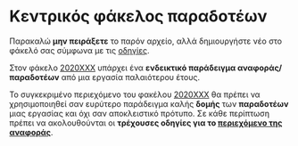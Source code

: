 # Κεντρικός φάκελος παραδοτέων

Παρακαλώ **μην πειράξετε** το παρόν αρχείο, αλλά δημιουργήστε νέο στο φάκελό σας σύμφωνα με τις [οδηγίες](https://courses-ionio.github.io/help/guide/).

Στον φάκελο [2020XXX](https://github.com/courses-ionio/iv/tree/master/projects/2020XXX) υπάρχει ένα **ενδεικτικό παράδειγμα 
αναφοράς/παραδοτέων** από μια εργασία παλαιότερου έτους.

Το συγκεκριμένο περιεχόμενο του φακέλου [2020XXX](https://github.com/courses-ionio/iv/tree/master/projects/2020XXX/README.md) θα πρέπει να 
χρησιμοποιηθεί σαν ευρύτερο παράδειγμα καλής **δομής** των **παραδοτέων** μιας εργασίας και όχι σαν αποκλειστικό πρότυπο. Σε κάθε περίπτωση πρέπει να ακολουθούνται οι **τρέχουσες οδηγίες για το [περιεχόμενο της αναφοράς](https://courses-ionio.github.io/help/deliverables/)**.
